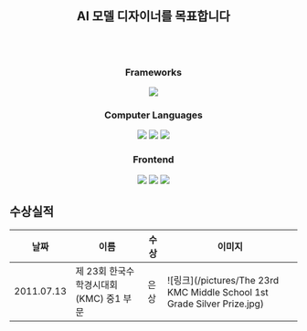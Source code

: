 <!--
**TechieMoon/TechieMoon** is a ✨ _special_ ✨ repository because its `README.md` (this file) appears on your GitHub profile.

Here are some ideas to get you started:

- 🔭 I’m currently working on ...
- 🌱 I’m currently learning ...
- 👯 I’m looking to collaborate on ...
- 🤔 I’m looking for help with ...
- 💬 Ask me about ...
- 📫 How to reach me: ...
- 😄 Pronouns: ...
- ⚡ Fun fact: ...
-->

<div align='center'>

## AI 모델 디자이너를 목표합니다
</br>
</br>
</div>

<h3 align='center'> Frameworks </h3>
<div align='center'>
<img src="https://img.shields.io/badge/pytorch-E2E2E2?style=for-the-badge&logo=pytorch&logoColor=EE4C2C">
</div>

<h3 align='center'> Computer Languages </h3>
<div align='center'>
<img src="https://img.shields.io/badge/python-E2E2E2?style=for-the-badge&logo=python&logoColor=3776AB">
<img src="https://img.shields.io/badge/java-E2E2E2?style=for-the-badge&logo=openjdk&logoColor=000000">
<img src="https://img.shields.io/badge/c-E2E2E2?style=for-the-badge&logo=c&logoColor=A8B9CC">
</div>

<h3 align='center'> Frontend </h3>
<div align='center'>
<img src="https://img.shields.io/badge/html5-E2E2E2?style=for-the-badge&logo=html5&logoColor=E34F26">
<img src="https://img.shields.io/badge/css3-E2E2E2?style=for-the-badge&logo=css3&logoColor=1572B6">
<img src="https://img.shields.io/badge/javascript-E2E2E2?style=for-the-badge&logo=javascript&logoColor=F7DF1E">
</div>

## 수상실적
|날짜|이름|수상|이미지|
|---|---|---|---|
|2011.07.13|제 23회 한국수학경시대회(KMC) 중1 부문|은상|![링크](/pictures/The 23rd KMC Middle School 1st Grade Silver Prize.jpg)
